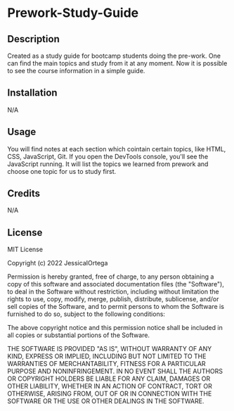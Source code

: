 # Prework-Study-Guide

## Description

Created as a study guide for bootcamp students doing the pre-work. One can find the main topics and study from it at any moment. 
Now it is possible to see the course information in a simple guide.

## Installation

N/A

## Usage

You will find notes at each section which cointain certain topics, like HTML, CSS, JavaScript, Git. If you open the DevTools console, you'll see the JavaScript running. It will list the topics we learned from prework and choose one topic for us to study first.

## Credits

N/A

## License

MIT License

Copyright (c) 2022 JessicaIOrtega

Permission is hereby granted, free of charge, to any person obtaining a copy
of this software and associated documentation files (the "Software"), to deal
in the Software without restriction, including without limitation the rights
to use, copy, modify, merge, publish, distribute, sublicense, and/or sell
copies of the Software, and to permit persons to whom the Software is
furnished to do so, subject to the following conditions:

The above copyright notice and this permission notice shall be included in all
copies or substantial portions of the Software.

THE SOFTWARE IS PROVIDED "AS IS", WITHOUT WARRANTY OF ANY KIND, EXPRESS OR
IMPLIED, INCLUDING BUT NOT LIMITED TO THE WARRANTIES OF MERCHANTABILITY,
FITNESS FOR A PARTICULAR PURPOSE AND NONINFRINGEMENT. IN NO EVENT SHALL THE
AUTHORS OR COPYRIGHT HOLDERS BE LIABLE FOR ANY CLAIM, DAMAGES OR OTHER
LIABILITY, WHETHER IN AN ACTION OF CONTRACT, TORT OR OTHERWISE, ARISING FROM,
OUT OF OR IN CONNECTION WITH THE SOFTWARE OR THE USE OR OTHER DEALINGS IN THE
SOFTWARE.